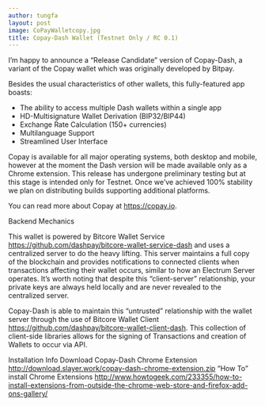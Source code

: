 ```yaml
---
author: tungfa
layout: post
image: CoPayWalletcopy.jpg
title: Copay-Dash Wallet (Testnet Only / RC 0.1)
---
```

I’m happy to announce a “Release Candidate” version of Copay-Dash, a variant of the Copay wallet which was originally developed by Bitpay.

Besides the usual characteristics of other wallets, this fully-featured app boasts:
- The ability to access multiple Dash wallets within a single app
- HD-Multisignature Wallet Derivation (BIP32/BIP44)
- Exchange Rate Calculation (150+ currencies)
- Multilanguage Support
- Streamlined User Interface

Copay is available for all major operating systems, both desktop and mobile, however at the moment the Dash version will be made available only as a Chrome extension. This release has undergone preliminary testing but at this stage is intended only for Testnet. Once we’ve achieved 100% stability we plan on distributing builds supporting additional platforms.

You can read more about Copay at <https://copay.io>.

Backend Mechanics

This wallet is powered by Bitcore Wallet Service <https://github.com/dashpay/bitcore-wallet-service-dash> and uses a centralized server to do the heavy lifting. This server maintains a full copy of the blockchain and provides notifications to connected clients when transactions affecting their wallet occurs, similar to how an Electrum Server operates. It’s worth noting that despite this “client-server” relationship, your private keys are always held locally and are never revealed to the centralized server.

Copay-Dash is able to maintain this “untrusted” relationship with the wallet server through the use of Bitcore Wallet Client <https://github.com/dashpay/bitcore-wallet-client-dash>. This collection of client-side libraries allows for the signing of Transactions and creation of Wallets to occur via API.


Installation Info
Download Copay-Dash Chrome Extension
<http://download.slayer.work/copay-dash-chrome-extension.zip>
“How To” install Chrome Extensions
<http://www.howtogeek.com/233355/how-to-install-extensions-from-outside-the-chrome-web-store-and-firefox-add-ons-gallery/>
